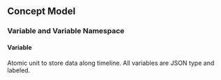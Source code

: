 ## Concept Model

### Variable and Variable Namespace

#### Variable

Atomic unit to store data along timeline.
All variables are JSON type and labeled.
